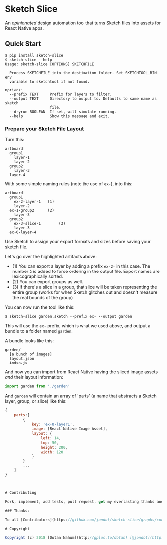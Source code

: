 # Sketch Slice

An _opinionated_ design automation tool that turns Sketch files into assets for React Native apps.

## Quick Start

```
$ pip install sketch-slice
$ sketch-slice --help
Usage: sketch-slice [OPTIONS] SKETCHFILE

  Process SKETCHFILE into the destination folder. Set SKETCHTOOL_BIN env
  variable to sketchtool if not found.

Options:
  --prefix TEXT     Prefix for layers to filter.
  --output TEXT     Directory to output to. Defaults to same name as sketch
                    file.
  --dryrun BOOLEAN  If set, will simulate running.
  --help            Show this message and exit.
```

### Prepare your Sketch File Layout

Turn this:

```
artboard
  group1
    layer-1
    layer-2
  group2
    layer-3
  layer-4
```

With some simple naming rules (note the use of `ex-`), into this:

```
artboard
  group1
    ex-2-layer-1   (1)
    layer-2
  ex-1-group2      (2)
    layer-3
  group2
    ex-3-slice-1        (3)
    layer-3
  ex-0-layer-4
```

Use Sketch to assign your export formats and sizes before saving your sketch file.

Let's go over the highlighted artifacts above:

* (1) You can export a layer by adding a prefix `ex-2-` in this case. The number `2` is added to force ordering in the output file. Export names are lexicographically sorted.
* (2) You can export groups as well.
* (3) If there's a slice in a group, that slice will be taken representing the entire group (works for when Sketch glitches out and doesn't measure the real bounds of the group)

You can now run the tool like this:

```
$ sketch-slice garden.sketch --prefix ex- --output garden
```

This will use the `ex-` prefix, which is what we used above, and output a bundle to a folder named `garden`.

A bundle looks like this:

```
garden/
  [a bunch of images]
  layout.json
  index.js
```

And now you can import from React Native having the sliced image assets _and_ their layout information:

```javascript
import garden from './garden'
```

And `garden` will contain an array of 'parts' (a name that abstracts a Sketch layer, group, or slice) like this:

```javascript
{
    parts:[
        {
            key: 'ex-0-layer1',
            image: [React Native Image Asset],
            layout: {
                left: 14,
                top: 50,
                height: 200,
                width: 120
            }
        }
        ...
    ]
}



# Contributing

Fork, implement, add tests, pull request, get my everlasting thanks and a respectable place here :).

### Thanks:

To all [Contributors](https://github.com/jondot/sketch-slice/graphs/contributors) - you make this happen, thanks!

# Copyright

Copyright (c) 2018 [Dotan Nahum](http://gplus.to/dotan) [@jondot](http://twitter.com/jondot). See [LICENSE](LICENSE.txt) for further details.
```

